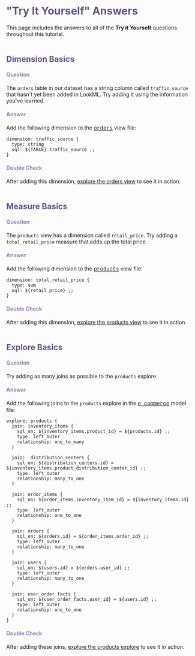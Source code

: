 <h1 style="color:rgb(100,81,138)">"Try It Yourself" Answers</h1>

This page includes the answers to all of the **Try it Yourself** questions throughout this tutorial.<br /><br />



<a name="dimension-basics"></a>

<h2 style="color:rgb(100,81,138)">Dimension Basics</h2>

<h4 style="color:rgb(141,127,185)">Question</h4>

The `orders` table in our dataset has a string column called `traffic_source` that hasn't yet been added in LookML. Try adding it using the information you've learned.

<h4 style="color:rgb(141,127,185)">Answer</h4>

Add the following dimension to the <a href="https://learn2.looker.com/projects/e-commerce/files/orders.view.lkml" style="font-family:Monaco,Menlo,Consolas,Courier New,monospace;">orders</a> view file:

```
dimension: traffic_source {
  type: string
  sql: ${TABLE}.traffic_source ;;
}
```

<h4 style="color:rgb(141,127,185)">Double Check</h4>

After adding this dimension, [explore the orders view](https://learn2.looker.com/explore/e_commerce/orders) to see it in action.<br /><br />



<a name="dimension-basics"></a>

<h2 style="color:rgb(100,81,138)">Measure Basics</h2>

<h4 style="color:rgb(141,127,185)">Question</h4>

The `products` view has a dimension called `retail_price`. Try adding a `total_retail_price` measure that adds up the total price.

<h4 style="color:rgb(141,127,185)">Answer</h4>

Add the following dimension to the <a href="https://learn2.looker.com/projects/e-commerce/files/products.view.lkml" style="font-family:Monaco,Menlo,Consolas,Courier New,monospace;">products</a> view file:

```
dimension: total_retail_price {
  type: sum
  sql: ${retail_price} ;;
}
```

<h4 style="color:rgb(141,127,185)">Double Check</h4>

After adding this dimension, [explore the products view](https://learn2.looker.com/explore/e_commerce/products) to see it in action.<br /><br />



<a name="explore-basics"></a>

<h2 style="color:rgb(100,81,138)">Explore Basics</h2>

<h4 style="color:rgb(141,127,185)">Question</h4>

Try adding as many joins as possible to the `products` explore.

<h4 style="color:rgb(141,127,185)">Answer</h4>

Add the following joins to the `products` explore in the <a href="https://learn2.looker.com/projects/e-commerce/files/e_commerce.model.lkml" style="font-family:Monaco,Menlo,Consolas,Courier New,monospace;">e_commerce</a> model file:

```
explore: products {
  join: inventory_items {
    sql_on: ${inventory_items.product_id} = ${products.id} ;;
    type: left_outer
    relationship: one_to_many
  }

  join:  distribution_centers {
    sql_on: ${distribution_centers.id} = ${inventory_items.product_distribution_center_id} ;;
    type: left_outer
    relationship: many_to_one
  }

  join: order_items {
    sql_on: ${order_items.inventory_item_id} = ${inventory_items.id} ;;
    type: left_outer
    relationship: one_to_one
  }

  join: orders {
    sql_on: ${orders.id} = ${order_items.order_id} ;;
    type: left_outer
    relationship: many_to_one
  }

  join: users {
    sql_on: ${users.id} = ${orders.user_id} ;;
    type: left_outer
    relationship: many_to_one
  }

  join: user_order_facts {
    sql_on: ${user_order_facts.user_id} = ${users.id} ;;
    type: left_outer
    relationship: one_to_one
  }
}
```

<h4 style="color:rgb(141,127,185)">Double Check</h4>

After adding these joins, [explore the products explore](https://learn2.looker.com/explore/e_commerce/products) to see it in action.
